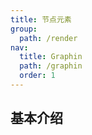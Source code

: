 ```yaml
---
title: 节点元素
group:
  path: /render
nav:
  title: Graphin
  path: /graphin
  order: 1
---
```


## 基本介绍

<code src='./demos/node.tsx'>
